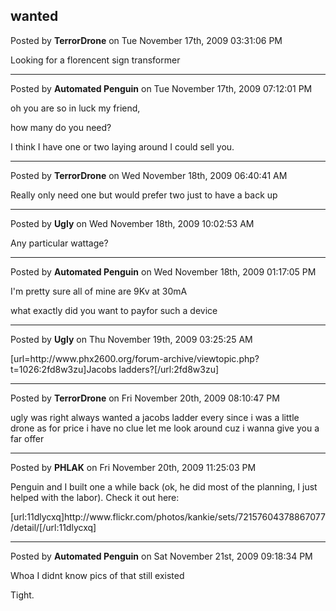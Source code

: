 ## wanted
Posted by **TerrorDrone** on Tue November 17th, 2009 03:31:06 PM

Looking for a florencent sign transformer

--------------------------------------------------------------------------------

Posted by **Automated Penguin** on Tue November 17th, 2009 07:12:01 PM

oh you are so in luck my friend,

how many do you need?

I think I have one or two laying around I could sell you.

--------------------------------------------------------------------------------

Posted by **TerrorDrone** on Wed November 18th, 2009 06:40:41 AM

Really only need one but would prefer two just to have a back up

--------------------------------------------------------------------------------

Posted by **Ugly** on Wed November 18th, 2009 10:02:53 AM

Any particular wattage?

--------------------------------------------------------------------------------

Posted by **Automated Penguin** on Wed November 18th, 2009 01:17:05 PM

I'm pretty sure all of mine are 9Kv at 30mA

what exactly did you want to payfor such a device

--------------------------------------------------------------------------------

Posted by **Ugly** on Thu November 19th, 2009 03:25:25 AM

[url=http&#58;//www&#46;phx2600&#46;org/forum-archive/viewtopic&#46;php?t=1026:2fd8w3zu]Jacobs ladders?[/url:2fd8w3zu]

--------------------------------------------------------------------------------

Posted by **TerrorDrone** on Fri November 20th, 2009 08:10:47 PM

ugly was right always wanted a jacobs ladder every since i was a little drone 
as for price i have no clue let me look around cuz i wanna give you a far offer

--------------------------------------------------------------------------------

Posted by **PHLAK** on Fri November 20th, 2009 11:25:03 PM

Penguin and I built one a while back (ok, he did most of the planning, I just helped with the labor).  Check it out here:

[url:11dlycxq]http&#58;//www&#46;flickr&#46;com/photos/kankie/sets/72157604378867077/detail/[/url:11dlycxq]

--------------------------------------------------------------------------------

Posted by **Automated Penguin** on Sat November 21st, 2009 09:18:34 PM

Whoa I didnt know pics of that still existed

Tight.
